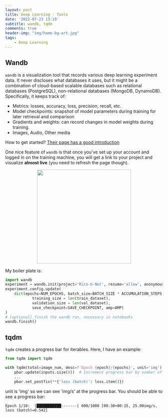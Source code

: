 ```yaml
---
layout: post
title: Deep Learning - Tools
date: '2022-07-23 13:19'
subtitle: wandb, tqdm
comments: true
header-img: "img/home-bg-art.jpg"
tags:
    - Deep Learning
---
```


## Wandb

`wandb` is a visualization tool that records various deep learning experiment data. It never discloses what databases it uses, but it might be a combination of cloud-based scalable databases such as relational databases (PostgreSQL), non-relational databases (MongoDB, DynamoDB). Specifically, it keeps track of:

- Metrics: losses, accuracy, loss, precision, recall, etc.
- Model checkpoints: snapshot of model parameters during training for later retrieval and comparison
- Gradients and weights: can record changes in model weights during training.
- Images, Audio, Other media

How to get started? [Their page has a good introduction](https://github.com/wandb/wandb?tab=readme-ov-file)

One nice feature of `wandb` is that once you've set up your account and logged in on the training machine, you will get a link to your project and visualize **almost live** (you need to refresh the page though).

<div style="text-align: center;">
<p align="center">
    <figure>
        <img src="https://github.com/user-attachments/assets/f135d44f-bea9-40ee-8279-78dc356cc77b" height="300" alt=""/>
    </figure>
</p>
</div>

My boiler plate is:

```python
import wandb
experiment = wandb.init(project='Rico-U-Net', resume='allow', anonymous='must')
experiment.config.update(
    dict(epochs=NUM_EPOCHS, batch_size=BATCH_SIZE * ACCUMULATION_STEPS, learning_rate=LEARNING_RATE,
            training_size = len(train_dataset),
            validation_size = len(val_dataset),
            save_checkpoint=SAVE_CHECKPOINT, amp=AMP)
)
# [optional] finish the wandb run, necessary in notebooks                                                                      
wandb.finish()
```

## tqdm

`tqdm` creates a progress bar for iterables. Here, I have an example:

```python
from tqdm import tqdm

with tqdm(total=image_num, desc=f'Epoch {epoch}/{epochs}', unit='img') as pbar: 
    pbar.update(inputs.size(0))  # Increment progress bar by number of images in the batch
    ...
    pbar.set_postfix(**{'loss (batch)': loss.item()})
```

unit is 'img' so we can see 'img/s' at the progress bar.
You should be able to see a progress bar:

```
Epoch 1/10:  |███████████-------| 600/1000 [00:30<00:15, 25.00img/s, loss (batch)=0.542]
```